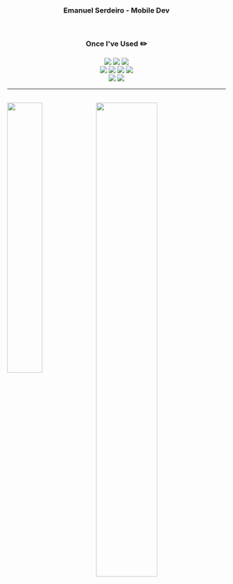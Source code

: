 <div align="center">  

  ### Emanuel Serdeiro - Mobile Dev 
 
  <br>
  
  ### Once I've Used ✏️
  <img src="https://img.shields.io/badge/Kotlin-00599C?style=flat-square&logo=Kotlin&logoColor=white"/></a>
  <img src="https://img.shields.io/badge/Dart-00599C?style=flat-square&logo=Dart&logoColor=white"/></a>
  <img src="https://img.shields.io/badge/Flutter-3776AB?style=flat-square&logo=flutter&logoColor=white"/></a>
  <br>
  <img src="https://img.shields.io/badge/JavaScript-F7DF1E?style=flat-square&logo=javascript&logoColor=white"/></a>
  <img src="https://img.shields.io/badge/TypeScript-3178C6?style=flat-square&logo=typescript&logoColor=white"/></a>
  <img src="https://img.shields.io/badge/HTML5-E34F26?style=flat-square&logo=html5&logoColor=white"/></a>
  <img src="https://img.shields.io/badge/CSS3-1572B6?style=flat-square&logo=css3&logoColor=white"/></a>
  <br>
  <img src="https://img.shields.io/badge/GitHub-181717?style=flat-square&logo=github&logoColor=white"/>
  <img src="https://img.shields.io/badge/Git-F05032?style=flat-square&logo=git&logoColor=white"/>
  <br>
 
</div>
 
 ---

<div>
  <br>
   <img align="left" width=40% src="https://github-readme-stats.vercel.app/api/top-langs/?username=eserdeiro&theme=dracula&layout=compact&langs_count=10"/>
   <img width="53%" src="https://github-readme-stats.vercel.app/api?username=eserdeiro&show_icons=true&theme=dracula&hide="/>
</div>

<br/>
